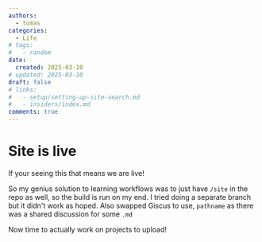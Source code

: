 ```yaml
---
authors:
  - tomas
categories:
  - Life
# tags:
#   - random
date:
  created: 2025-03-10
# updated: 2025-03-10
draft: false
# links:
#   - setup/setting-up-site-search.md
#   - insiders/index.md
comments: true
---
```


# Site is live

If your seeing this that means we are live!

<!-- more -->

So my genius solution to learning workflows was to just have `/site` in the repo as well, so the build is run on my end. I tried doing a separate branch but it didn't work as hoped. Also swapped Giscus to use, `pathname` as there was a shared discussion for some `.md`

Now time to actually work on projects to upload!
